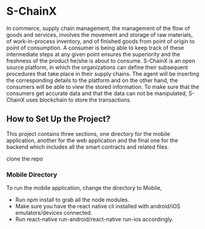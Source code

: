 # S-ChainX
In commerce, supply chain management, the management of the flow of goods and services, involves the movement and storage of raw materials, of work-in-process inventory, and of finished goods from point of origin to point of consumption. A consumer is being able to keep track of these intermediate steps at any given point ensures the superiority and the freshness of the product he/she is about to consume. S-ChainX is an open source platform, in which the organizations can define their subsequent procedures that take place in their supply chains. The agent will be inserting the corresponding details to the platform and on the other hand, the consumers will be able to view the stored information. To make sure that the consumers get accurate data and that the data can not be manipulated, S-ChainX uses blockchain to store the transactions.

## How to Set Up the Project?
This project contains three sections, one directory for the mobile application, another for the web application and the final one for the backend which includes all the smart contracts and related files.

clone the repo

### Mobile Directory
To run the mobile application, change the directory to Mobile,
* Run npm install to grab all the node modules.
* Make sure you have the react native cli installed with android/iOS emulators/devices connected.
* Run react-native run-android/react-native run-ios accordingly.
